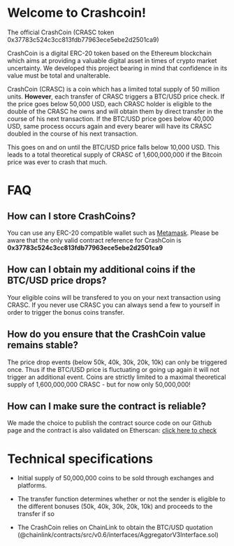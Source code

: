 # Welcome to Crashcoin!

The official CrashCoin (CRASC token 0x37783c524c3cc813fdb77963ece5ebe2d2501ca9)

CrashCoin is a digital ERC-20 token based on the Ethereum blockchain which aims at providing a valuable digital asset in times of crypto market uncertainty. We developed this project bearing in mind that confidence in its value must be total and unalterable.

CrashCoin (CRASC) is a coin which has a limited total supply of 50 million units. **However**, each transfer of CRASC triggers a BTC/USD price check. If the price goes below 50,000 USD, each CRASC holder is eligible to the double of the CRASC he owns and will obtain them by direct transfer in the course of his next transaction. If the BTC/USD price goes below 40,000 USD, same process occurs again and every bearer will have its CRASC doubled in the course of his next transaction.

This goes on and on until the BTC/USD price falls below 10,000 USD. This leads to a total theoretical supply of CRASC of 1,600,000,000 if the Bitcoin price was ever to crash that much.

# FAQ

## How can I store CrashCoins?

You can use any ERC-20 compatible wallet such as [Metamask](https://metamask.io/). Please be aware that the only valid contract reference for CrashCoin is **0x37783c524c3cc813fdb77963ece5ebe2d2501ca9**

## How can I obtain my additional coins if the BTC/USD price drops?

Your eligible coins will be transfered to you on your next transaction using CRASC. If you never use CRASC you can always send a few to yourself in order to trigger the bonus coins transfer.

## How do you ensure that the CrashCoin value remains stable?

The price drop events (below 50k, 40k, 30k, 20k, 10k) can only be triggered once. Thus if the BTC/USD price is fluctuating or going up again it will not trigger an additional event. Coins are strictly limited to a maximal theoretical supply of 1,600,000,000 CRASC - but for now only 50,000,000!

## How can I make sure the contract is reliable?

We made the choice to publish the contract source code on our Github page and the contract is also validated on Etherscan: [click here to check](https://etherscan.io/address/0x37783c524c3cc813fdb77963ece5ebe2d2501ca9)

# Technical specifications

- Initial supply of 50,000,000 coins to be sold through exchanges and platforms.

- The transfer function determines whether or not the sender is eligible to the different bonuses (50k, 40k, 30k, 20k, 10k) and proceeds to the transfer if so

- The CrashCoin relies on ChainLink to obtain the BTC/USD quotation (@chainlink/contracts/src/v0.6/interfaces/AggregatorV3Interface.sol)
